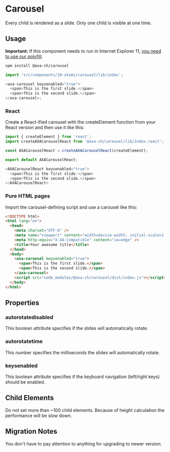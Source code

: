 # Carousel

Every child is rendered as a slide. Only one child is visible at one time.

## Usage

**Important:** If this component needs to run in Internet Explorer 11, [you need to use our polyfill](https://github.com/axa-ch/patterns-library/tree/develop/src/components/05-utils/polyfill).

```bash
npm install @axa-ch/carousel
```

```js
import 'src/components/10-atoms/carousel/lib/index';

<axa-carousel keysenabled="true">
  <span>This is the first slide.</span>
  <span>This is the second slide.</span>
</axa-carousel>;
```

### React

Create a React-ified carousel with the createElement function from your React version and then use it like this:

```js
import { createElement } from 'react';
import createAXACarouselReact from '@axa-ch/carousel/lib/index.react';

const AXACarouselReact = createAXACarouselReact(createElement);

export default AXACarouselReact;
```

```js
<AXACarouselReact keysenabled="true">
  <span>This is the first slide.</span>
  <span>This is the second slide.</span>
</AXACarouselReact>
```

### Pure HTML pages

Import the carousel-defining script and use a carousel like this:

```html
<!DOCTYPE html>
<html lang="en">
  <head>
    <meta charset="UTF-8" />
    <meta name="viewport" content="width=device-width, initial-scale=1.0" />
    <meta http-equiv="X-UA-Compatible" content="ie=edge" />
    <title>Your awesome title</title>
  </head>
  <body>
    <axa-carousel keysenabled="true">
      <span>This is the first slide.</span>
      <span>This is the second slide.</span>
    </axa-carousel>
    <script src="node_modules/@axa-ch/carousel/dist/index.js"></script>
  </body>
</html>
```

## Properties

### autorotatedisabled

This boolean attribute specifies if the slides will automatically rotate.

### autorotatetime

This number specifies the milliseconds the slides will automatically rotate.

### keysenabled

This boolean attribute specifies if the keyboard navigation (left/right keys) should be enabled.

## Child Elements

Do not set more than ~100 child elements. Because of height calculation the performance will be slow down.

## Migration Notes

You don't have to pay attention to anything for upgrading to newer version.
